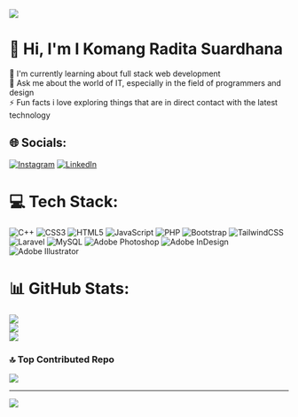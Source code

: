 <img src="https://user-images.githubusercontent.com/74038190/225813708-98b745f2-7d22-48cf-9150-083f1b00d6c9.gif" width="auto">
<br>

# 💫 Hi, I'm I Komang Radita Suardhana
🌱 I'm currently learning about full stack web development<br>💬 Ask me about the world of IT, especially in the field of programmers and design<br>⚡ Fun facts i love exploring things that are in direct contact with the latest technology


## 🌐 Socials:
[![Instagram](https://img.shields.io/badge/Instagram-%23E4405F.svg?logo=Instagram&logoColor=white)](https://instagram.com/radita.13) [![LinkedIn](https://img.shields.io/badge/LinkedIn-%230077B5.svg?logo=linkedin&logoColor=white)](https://linkedin.com/in/i-komang-radita-suardhana) 

# 💻 Tech Stack:
![C++](https://img.shields.io/badge/c++-%2300599C.svg?style=for-the-badge&logo=c%2B%2B&logoColor=white) ![CSS3](https://img.shields.io/badge/css3-%231572B6.svg?style=for-the-badge&logo=css3&logoColor=white) ![HTML5](https://img.shields.io/badge/html5-%23E34F26.svg?style=for-the-badge&logo=html5&logoColor=white) ![JavaScript](https://img.shields.io/badge/javascript-%23323330.svg?style=for-the-badge&logo=javascript&logoColor=%23F7DF1E) ![PHP](https://img.shields.io/badge/php-%23777BB4.svg?style=for-the-badge&logo=php&logoColor=white) ![Bootstrap](https://img.shields.io/badge/bootstrap-%238511FA.svg?style=for-the-badge&logo=bootstrap&logoColor=white) ![TailwindCSS](https://img.shields.io/badge/tailwindcss-%2338B2AC.svg?style=for-the-badge&logo=tailwind-css&logoColor=white) ![Laravel](https://img.shields.io/badge/laravel-%23FF2D20.svg?style=for-the-badge&logo=laravel&logoColor=white) ![MySQL](https://img.shields.io/badge/mysql-4479A1.svg?style=for-the-badge&logo=mysql&logoColor=white) ![Adobe Photoshop](https://img.shields.io/badge/adobe%20photoshop-%2331A8FF.svg?style=for-the-badge&logo=adobe%20photoshop&logoColor=white) ![Adobe InDesign](https://img.shields.io/badge/Adobe%20InDesign-49021F?style=for-the-badge&logo=adobeindesign&logoColor=FF3366) ![Adobe Illustrator](https://img.shields.io/badge/adobe%20illustrator-%23FF9A00.svg?style=for-the-badge&logo=adobe%20illustrator&logoColor=white)
# 📊 GitHub Stats:
![](https://github-readme-stats.vercel.app/api?username=radita13&theme=radical&hide_border=false&include_all_commits=true&count_private=false)<br/>
![](https://github-readme-streak-stats.herokuapp.com/?user=radita13&theme=radical&hide_border=false)<br/>
![](https://github-readme-stats.vercel.app/api/top-langs/?username=radita13&theme=radical&hide_border=false&include_all_commits=true&count_private=false&layout=compact)

### 🔝 Top Contributed Repo
![](https://github-contributor-stats.vercel.app/api?username=radita13&limit=5&theme=radical&combine_all_yearly_contributions=true)

---
[![](https://visitcount.itsvg.in/api?id=radita13&icon=0&color=0)](https://visitcount.itsvg.in)

<!-- Proudly created with GPRM ( https://gprm.itsvg.in ) -->

